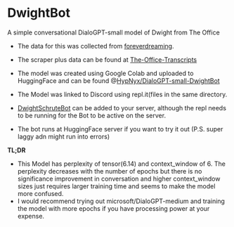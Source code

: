 # DwightBot
 A simple conversational DialoGPT-small model of Dwight from The Office

* The data for this was collected from [foreverdreaming](https://transcripts.foreverdreaming.org/viewforum.php?f=574).  

* The scraper plus data can be found at [The-Office-Transcripts](https://github.com/XxTyaftioNxX/The-Office-Transcripts)

* The model was created using Google Colab and uploaded to HuggingFace and can be found  @[HypNyx/DialoGPT-small-DwightBot](https://huggingface.co/HypNyx/DialoGPT-small-DwightBot?text=Hey+my+name+is+Julien%21+How+are+you%3F)

* The Model was linked to Discord using repl.it(files in the same directory.

* [DwightSchruteBot](https://discord.com/oauth2/authorize?client_id=884187830870482984&permissions=0&scope=bot) can be added to your server, although the repl needs to be running for the Bot to be active on the server. 

* The bot runs at HuggingFace server if you want to try it out (P.S. super laggy adn might run into errors)

**TL;DR** 
* This Model has perplexity of tensor(6.14) and context_window of 6. The perplexity decreases with the number of epochs but there is no significance improvement in conversation and higher context_window sizes just requires larger training time and seems to make the model more confused.
* I would recommend trying out microsoft/DialoGPT-medium and training the model with more epochs if you have processing power at your expense. 

